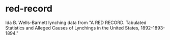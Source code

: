 # red-record
Ida B. Wells-Barnett lynching data from "A RED RECORD. Tabulated Statistics and Alleged Causes of Lynchings in the United States, 1892-1893-1894."
